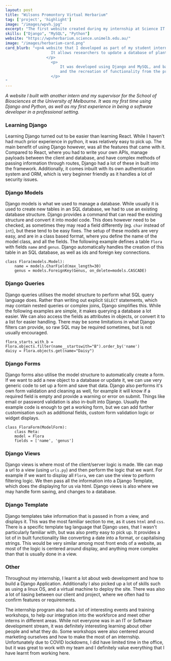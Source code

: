 ```yaml
---
layout: post
title: "Wilsons Promontory Virtual Herbarium"
tag: ['project', 'highlight']
image: "/images/wpvh.jpg"
excerpt: "The first website created during my internship at Science IT (The University of Melbourne)"
skills: ["Django", "MySQL", "Python"]
website: "https://wpvherbarium.science.unimelb.edu.au/"
image: "/images/herbarium-card.png"
card_blurb: "<p>A website that I developed as part of my student internship (Science IT, University of Melbourne). 
                    It allows researchers to update a database of plant species found in Wilson's Promontory, and provides a visual representation of this information for the public to access. 
                  </p>
                    <p>
                        It was developed using Django and MySQL, and based on client requirements from the School of Biosciences, 
                        and the recreation of functionality from the preceding Drupal application.  
                    </p>
"
---
```

*A website I built with another intern and my supervisor for the School of Biosciences at the University of Melbourne. It was my first time using Django and Python, as well as my first experience in being a software developer in a professional setting.*

### Learning Django
Learning Django turned out to be easier than learning React. While I haven't had much prior experience in python, it was relatively easy to pick up. The main benefit of using Django however, was all the features that came with it. Compared to React, where you had to write your own APIs, manage payloads between the client and database, and have complex methods of passing information through routes, Django had a lot of these in built into the framework. Additionally, it comes inbuilt with its own authentication system and ORM, which is very beginner friendly as it handles a lot of security issues. 

### Django Models 
Django models is what we used to manage a database. While usually it is used to create new tables in an SQL database, we had to use an existing database structure. Django provides a command that can read the existing structure and convert it into model code. This does however need to be checked, as sometimes they may read a field differently (eg. `char` instead of `int`), but these tend to be easy fixes. The setup of these models are very easy, and are in a class based format, where you define the name of the model class, and all the fields. The following example defines a table `Flora` with fields `name` and `genus`. Django automatically handles the creation of this table in an SQL database, as well as ids and foreign key connections. 

```
class Flora(models.Model): 
    name = models.CharField(max_length=30)
    genus = models.ForeignKey(Genus, on_delete=models.CASCADE)
```

### Django Queries 
Django queries utilises the model structure to perform what SQL query language does. Rather than writing out explicit `SELECT` statements, which may contain nested queries or complex joins, Django simplifies this. While the following examples are simple, it makes querying a database a lot easier. We can also access the fields as attributes in objects, or convert it to a list for easier handling. There may be some limitations in what Django filters can provide, so raw SQL may be required sometimes, but is not usually encouraged. 

```
flora_starts_with_b = Flora.objects.filter(name__startswith="B").order_by('name')
daisy = Flora.objects.get(name="Daisy")
```

### Django Forms 
Django forms also utilise the model structure to automatically create a form. If we want to add a new object to a database or update it, we can use very generic code to set up a form and save that data. Django also performs it's own form validation and cleaning as well, for example it will know if a required field is empty and provide a warning or error on submit. Things like email or password validation is also in-built into Django. Usually the example code is enough to get a working form, but we can add further customisation such as additional fields, custom form validation logic or widget displays. 

```
class FloraForm(ModelForm):
    class Meta: 
    model = Flora
    fields = ['name', 'genus']
```

### Django Views
Django views is where most of the client/server logic is made. We can map a url to a view (using `urls.py`) and then perform the logic that we want. For example if we want to display all `Flora`, we can use the view to perform filtering logic. We then pass all the information into a Django Template, which does the displaying for us via html. Django views is also where we may handle form saving, and changes to a database.  

### Django Template 
Django templates take information that is passed in from a view, and displays it. This was the most familiar section to me, as it uses `html` and `css`. There is a specific template tag language that Django uses, that I wasn't particularly familiar with, but was also pretty easy to pick up. It provides a lot of in built functionality like converting a date into a format, or capitalising strings. This would be very similar among most front ends of a website, as most of the logic is centered around display, and anything more complex than that is usually done in a view. 

### Other 
Throughout my internship, I learnt a lot about web development and how to build a Django Application. Additionally I also picked up a lot of skills such as using a linux OS, and a virtual machine to deploy the site. There was also a lot of liasing between our client and project, where we often had to confirm features or requirements.

The internship program also had a lot of interesting events and training workshops, to help our integration into the workforce and meet other interns in different areas. While not everyone was in an IT or Software development stream, it was definitely interesting learning about other people and what they do. Some workshops were also centered around marketing ourselves and how to make the most of an internship. Unfortunately due to COVID lockdowns, I did have limited time in the office, but it was great to work with my team and I definitely value everything that I have learnt from working here. 